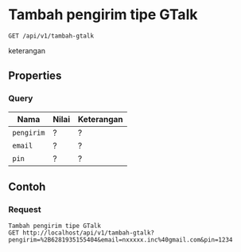# Tambah pengirim tipe GTalk
```http
GET /api/v1/tambah-gtalk
```
keterangan
## Properties
### Query
Nama  | Nilai | Keterangan
--- | --- | ---
<code>pengirim</code> | ? | ?
<code>email</code> | ? | ?
<code>pin</code> | ? | ?

## Contoh

### Request
```http
Tambah pengirim tipe GTalk
GET http://localhost/api/v1/tambah-gtalk?pengirim=%2B6281935155404&email=nxxxxx.inc%40gmail.com&pin=1234
```
